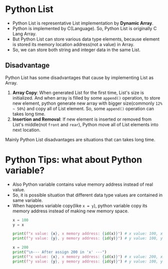 # Python List
- Python List is representative List implementation by **Dynamic Array**.
- Python is implemented by C(Language). So, Python List is originally C Lang Array.
- But Python List can store various data type elements, because element is stored its memory location address(not a value) in Array.
- So, we can store both string and integer data in the same List. 

## Disadvantage
Python List has some disadvantages that cause by implementing List as Array.

1. **Array Copy**: When generated List for the first time, List's size is initialized. And when array is filled by some `append()` operation, to store new element, python generate new array with bigger size(commonly `12% ~ 50%`) and copy all of List element. So, some `append()` operation can takes long time.
2. **Insertion and Removal**: If new element is inserted or removed from List's middle(not `front` and `rear`), Python move all of List elements into next location.

Mainly Python List disadvantages are situations that can takes long time.

# Python Tips: what about Python variable?
- Also Python variable contains value memory address instead of real value. 
- So, it is possible situation that different data type values are contained in same variable.
- When happens variable copy(like `x = y`), python variable copy its memory address instead of making new memory space. 
    ```py
    x = 100
    y = x

    print(f"x value: {x}, x memory address: {id(x)}") # x value: 100, x memory address: 140722376852176
    print(f"y value: {y}, y memory address: {id(y)}") # y value: 100, y memory address: 140722376852176

    x = 200
    print("\n--- After assign 200 in 'x' ---")
    print(f"x value: {x}, x memory address: {id(x)}") # x value: 200, x memory address: 140722376855376
    print(f"y value: {y}, y memory address: {id(y)}") # y value: 100, y memory address: 140722376852176
    ```
